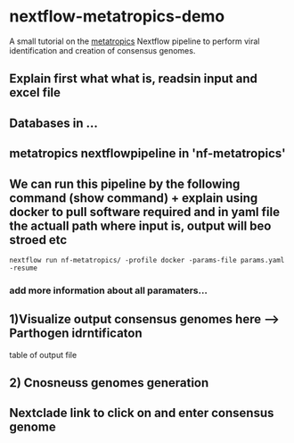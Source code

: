 # nextflow-metatropics-demo
A small tutorial on the [metatropics](https://github.com/DaanJansen94/nf-metatropics/) Nextflow pipeline to perform viral identification and creation of consensus genomes.


## Explain first what what is, readsin input and excel file
## Databases in ... 
## metatropics nextflowpipeline in 'nf-metatropics'
## We can run this pipeline by the following command (show command) + explain using docker to pull software required and in yaml file the actuall path where input is, output will beo stroed etc


```
nextflow run nf-metatropics/ -profile docker -params-file params.yaml -resume
```

### add more information about all paramaters...

## 1)Visualize output consensus genomes here --> Parthogen idrntificaton
table of output file

## 2) Cnosneuss genomes generation
## Nextclade link to click on and enter consensus genome
